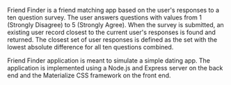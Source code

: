 Friend Finder is a friend matching app based on the user's responses to a ten question survey. 
The user answers questions with values from 1 (Strongly Disagree) to 5 (Strongly Agree). 
When the survey is submitted, an existing user record closest to the current user's responses is found and returned. 
The closest set of user responses is defined as the set with the lowest absolute difference for all ten questions combined.

Friend Finder application is meant to simulate a simple dating app. 
The application is implemented using a Node.js and Express server on the back end and the Materialize CSS framework on the front end.
